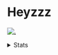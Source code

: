 # Heyzzz  

[![.](https://skillicons.dev/icons?i=js,java)](https://skillicons.dev)  

<details>
<summary>Stats</summary
<!--START_SECTION:waka-->

```txt
TypeScript   19 hrs          █████████████████░░░░░░░░   68.02 %
JavaScript   7 hrs 9 mins    ██████▒░░░░░░░░░░░░░░░░░░   25.65 %
JSON         38 mins         ▓░░░░░░░░░░░░░░░░░░░░░░░░   02.27 %
Bash         31 mins         ▒░░░░░░░░░░░░░░░░░░░░░░░░   01.90 %
CSS          30 mins         ▒░░░░░░░░░░░░░░░░░░░░░░░░   01.84 %
```

<!--END_SECTION:waka-->
</details>

